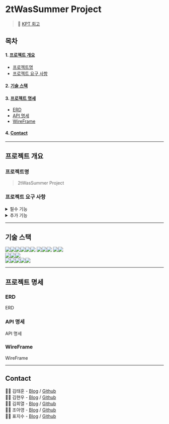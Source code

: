 # 2tWasSummer Project
> 💭 [KPT 회고](링크)

## 목차
#### 1. [프로젝트 개요](#프로젝트-개요)
* [프로젝트명](#프로젝트명)
* [프로젝트 요구 사항](#프로젝트-요구-사항)
#### 2. [기술 스택](#기술-스택)
#### 3. [프로젝트 명세](#프로젝트-명세)
* [ERD](#erd)
* [API 명세](#api-명세)
* [WireFrame](#wireframe)
#### 4. [Contact](#contact)

---

## 프로젝트 개요
### 프로젝트명
> 2tWasSummer Project

### 프로젝트 요구 사항
<details>
<summary>필수 기능</summary>

#### 필수 기능 1
* 기능1 설명

#### 필수 기능 2
* 기능 2 설명

</details>

<details>
<summary>추가 기능</summary>

#### 추가 기능 1
* 기능1 설명

#### 추가 기능 2
* 기능 2 설명

</details>

---

## 기술 스택

<img src="https://img.shields.io/badge/java-007396?style=for-the-badge&logo=OpenJDK&logoColor=white"><img src="https://img.shields.io/badge/spring-6DB33F?style=for-the-badge&logo=spring&logoColor=white"><img src="https://img.shields.io/badge/Spring Boot-6DB33F?style=for-the-badge&logo=springboot&logoColor=white"><img src="https://img.shields.io/badge/Spring Security-6DB33F?style=for-the-badge&logo=springsecurity&logoColor=white"><img src="https://img.shields.io/badge/Spring Data JPA-6DB33F?style=for-the-badge&logo=&logoColor=white"><img src="https://img.shields.io/badge/gradle-02303A?style=for-the-badge&logo=gradle&logoColor=white">
<img src="https://img.shields.io/badge/mysql-4479A1?style=for-the-badge&logo=mysql&logoColor=white"><img src="https://img.shields.io/badge/JWT-000000?style=for-the-badge&logo=jsonwebtokens&logoColor=white"><img src="https://img.shields.io/badge/Redis-DC382D?style=for-the-badge&logo=redis&logoColor=white">
<img src="https://img.shields.io/badge/Query DSL-0769AD?style=for-the-badge&logo=&logoColor=white"><img src="https://img.shields.io/badge/Hibernate-59666C?style=for-the-badge&logo=hibernate&logoColor=white">
<br>
<img src="https://img.shields.io/badge/HTML5-E34F26?style=for-the-badge&logo=html5&logoColor=white"><img src="https://img.shields.io/badge/CSS-1572B6?style=for-the-badge&logo=css3&logoColor=white"><img src="https://img.shields.io/badge/JavaScript-F7DF1E?style=for-the-badge&logo=javascript&logoColor=black">
<br>
<img src="https://img.shields.io/badge/IntelliJ IDEA-000000?style=for-the-badge&logo=IntelliJ IDEA&logoColor=white"><img src="https://img.shields.io/badge/github-181717?style=for-the-badge&logo=github&logoColor=white"><img src="https://img.shields.io/badge/git-F05032?style=for-the-badge&logo=git&logoColor=white"><img src="https://img.shields.io/badge/Slack-4A154B?style=for-the-badge&logo=Slack&logoColor=white"><img src="https://img.shields.io/badge/Postman-FF6C37?style=for-the-badge&logo=postman&logoColor=white">

---

## 프로젝트 명세

### ERD

ERD

### API 명세

API 명세

### WireFrame

WireFrame

---

## Contact

👨‍💻 김태훈 - [Blog](https://skillazit.tistory.com/category/Study) / [Github](https://github.com/sxi8022)<br>
👨‍💻 김현우 - [Blog](https://thiswooin.tistory.com/) / [Github](https://github.com/Wooin-dev)<br>
👨‍💻 김희열 - [Blog](https://ogig0818.tistory.com/) / [Github](https://github.com/proLmpa)<br>
👩‍💻 조아영 - [Blog](https://velog.io/@ayoung3052) / [Github](https://github.com/ayboori)<br>
👩‍💻 표지수 - [Blog](https://argente29.tistory.com/) / [Github](https://github.com/JisooPyo)<br>
